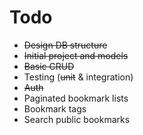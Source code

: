 # Todo

- ~~Design DB structure~~
- ~~Initial project and models~~
- ~~Basic CRUD~~
- Testing (~~unit~~ & integration)
- ~~Auth~~
- Paginated bookmark lists
- Bookmark tags
- Search public bookmarks
